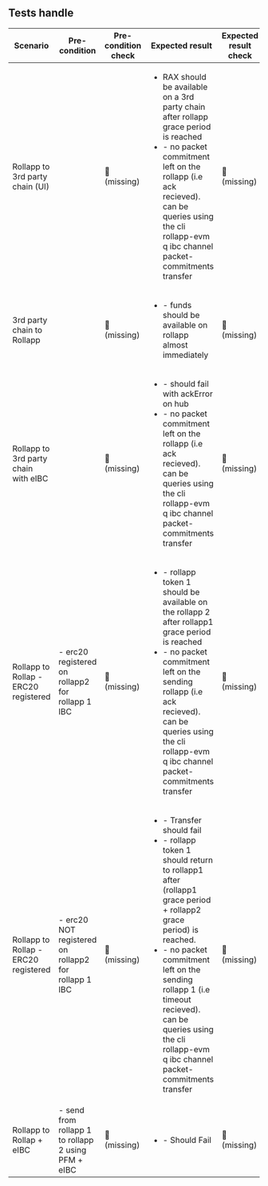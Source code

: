 ## Tests handle

| Scenario | Pre-condition | Pre-condition check | Expected result | Expected result check | Covered By |
|----------|---------------|---------------------|-----------------|-----------------------|------------|
| Rollapp to 3rd party chain (UI) |  | 🛑 <br> (missing) | <ul><li> RAX should be available on a 3rd party chain  after rollapp grace period is reached </li> <li> - no packet commitment left on the rollapp (i.e ack recieved). can be queries using the cli rollapp-evm q ibc channel packet-commitments transfer <channel-id> </li> </ul> | 🛑 <br> (missing) | TO DO |
| 3rd party chain to Rollapp  |  | 🛑 <br> (missing) | <ul><li> - funds should be available on rollapp almost immediately  </li> </ul> | 🛑 <br> (missing) | TO DO |
| Rollapp to 3rd party chain with eIBC  |  | 🛑 <br> (missing) | <ul><li> - should fail with ackError on hub </li> <li>- no packet commitment left on the rollapp (i.e ack recieved). can be queries using the cli rollapp-evm q ibc channel packet-commitments transfer <channel-id> </li> </ul> | 🛑 <br> (missing) | TO DO |
| Rollapp to Rollap - ERC20 registered  | - erc20  registered on rollapp2 for rollapp 1 IBC | 🛑 <br> (missing) | <ul><li> - rollapp token 1 should be available on the rollapp 2  after rollapp1 grace period is reached </li> <li>- no packet commitment left on the sending rollapp (i.e ack recieved). can be queries using the cli rollapp-evm q ibc channel packet-commitments transfer <channel-id> </li> </ul> | 🛑 <br> (missing) | TO DO |
| Rollapp to Rollap - ERC20 registered  | - erc20  NOT registered on rollapp2 for rollapp 1 IBC | 🛑 <br> (missing) | <ul><li> - Transfer should fail </li> <li> - rollapp token 1  should return to rollapp1 after (rollapp1 grace period + rollapp2 grace period)  is reached. </li> <li> - no packet commitment left on the sending rollapp 1 (i.e timeout recieved). can be queries using the cli rollapp-evm q ibc channel packet-commitments transfer <channel-id> </li> </ul> | 🛑 <br> (missing) | TO DO |
| Rollapp to Rollap + eIBC  | - send from rollapp 1 to rollapp 2 using PFM + eIBC | 🛑 <br> (missing) | <ul><li> - Should Fail </li> </ul> | 🛑 <br> (missing) | TO DO |
